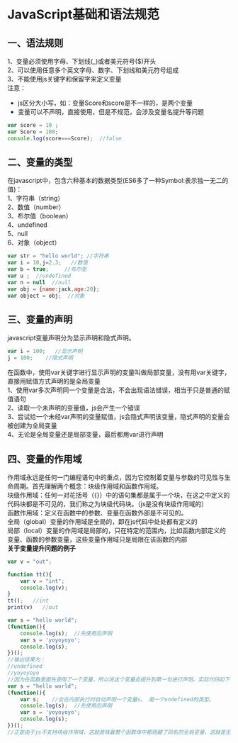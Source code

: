 # JavaScript基础和语法规范

## 一、语法规则  
1、变量必须使用字母、下划线(_)或者美元符号($)开头  
2、可以使用任意多个英文字母、数字、下划线和美元符号组成  
3、不能使用js关键字和保留字来定义变量  
注意：
* js区分大小写，如：变量Score和score是不一样的，是两个变量
* 变量可以不声明，直接使用，但是不规范，会涉及变量名提升等问题  

```js
var score = 10 ;
var Score = 100;
console.log(score===Score);  //false
```  

## 二、变量的类型  
在javascript中，包含六种基本的数据类型(ES6多了一种Symbol:表示独一无二的值)：  
1、字符串（string）  
2、数值（number）  
3、布尔值（boolean）  
4、undefined  
5、null  
6、对象（object）  
```js
var str = "hello world"; //字符串
var i = 10,j=2.3;   //数值
var b = true;     //布尔型
var u ;  //undefined
var n = null  //null
var obj = {name:jack,age:20};
var object = obj;  //对象
```  

## 三、变量的声明  
javascript变量声明分为显示声明和隐式声明。  
```js
var i = 100;   //显示声明
j = 100;    //隐式声明
```  
在函数中，使用var关键字进行显示声明的变量叫做局部变量，没有用var关键字，直接用赋值方式声明的是全局变量  
1、使用var多次声明同一个变量是合法，不会出现语法错误，相当于只是普通的赋值语句  
2、读取一个未声明的变量值，js会产生一个错误  
3、尝试给一个未经var声明的变量赋值，js会隐式声明该变量，隐式声明的变量会被创建为全局变量  
4、无论是全局变量还是局部变量，最后都用var进行声明  
## 四、变量的作用域  
作用域永远是任何一门编程语句中的重点，因为它控制着变量与参数的可见性与生命周期。首先理解两个概念：块级作用域和函数作用域。  
块级作用域：任何一对花括号（{}）中的语句集都是属于一个块，在这之中定义的代码块都是不可见的，我们称之为块级代码块。（js是没有块级作用域的）  
函数作用域：定义在函数中的参数、变量在函数外部是不可见的。   
全局（global）变量的作用域是全局的，即在js代码中处处都有定义的  
局部（local）变量的作用域是局部的，只在特定的范围内，比如函数内部定义的变量、函数的参数变量，这些变量作用域只是局限在该函数的内部  
**关于变量提升问题的例子**  
```js
var v = "out";

function tt(){
    var v = "int";
    console.log(v);
}
tt();   //int
print(v)   //out

var s = "hello world";
(function(){
    console.log(s);  //先使用后声明
    var s = 'yoyoyoyo';
    console.log(s);
})();
//输出结果为：
//undefined
//yoyoyoyo
//因为在函数里面先使用了一个变量，所以说这个变量会提升到第一句进行声明。实际代码如下：
var s = "hello world";
(function(){
    var s;    //会在内部执行时自动声明一个变量s。 是一个undefined的类型。
    console.log(s);  //先使用后声明
    var s = 'yoyoyoyo';
    console.log(s);
})();
//正是由于js不支持块级作用域，这就意味着整个函数体中都隐藏了同名的全局变量，这就是无法向上搜索变量 s 的原因。
```